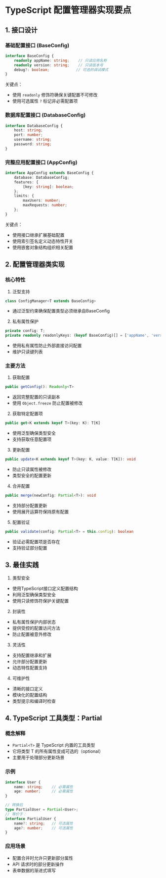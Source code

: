 # TypeScript 配置管理器实现要点

## 1. 接口设计

### 基础配置接口 (BaseConfig)
```typescript
interface BaseConfig {
    readonly appName: string;    // 只读应用名称
    readonly version: string;    // 只读版本号
    debug?: boolean;            // 可选的调试模式
}
```

关键点：
- 使用 `readonly` 修饰符确保关键配置不可修改
- 使用可选属性 `?` 标记非必需配置项

### 数据库配置接口 (DatabaseConfig)
```typescript
interface DatabaseConfig {
    host: string;
    port: number;
    username: string;
    password: string;
}
```

### 完整应用配置接口 (AppConfig)
```typescript
interface AppConfig extends BaseConfig {
    database: DatabaseConfig;
    features: {
        [key: string]: boolean;
    };
    limits: {
        maxUsers: number;
        maxRequests: number;
    };
}
```

关键点：
- 使用接口继承扩展基础配置
- 使用索引签名定义动态特性开关
- 使用嵌套对象结构组织相关配置

## 2. 配置管理器类实现

### 核心特性
1. 泛型支持
```typescript
class ConfigManager<T extends BaseConfig>
```
- 通过泛型约束确保配置类型必须继承自BaseConfig

2. 私有属性保护
```typescript
private config: T;
private readonly readonlyKeys: (keyof BaseConfig)[] = ['appName', 'version'];
```
- 使用私有属性防止外部直接访问配置
- 维护只读键列表

### 主要方法

1. 获取配置
```typescript
public getConfig(): Readonly<T>
```
- 返回完整配置的只读副本
- 使用 `Object.freeze` 防止配置被修改

2. 获取特定配置项
```typescript
public get<K extends keyof T>(key: K): T[K]
```
- 使用泛型确保类型安全
- 支持获取任意配置项

3. 更新配置
```typescript
public update<K extends keyof T>(key: K, value: T[K]): void
```
- 防止只读属性被修改
- 类型安全的配置更新

4. 合并配置
```typescript
public merge(newConfig: Partial<T>): void
```
- 支持部分配置更新
- 使用展开运算符保持原有配置

5. 配置验证
```typescript
public validate(config: Partial<T> = this.config): boolean
```
- 验证必需配置项是否存在
- 支持验证部分配置

## 3. 最佳实践

1. 类型安全
- 使用TypeScript接口定义配置结构
- 利用泛型确保类型安全
- 使用只读修饰符保护关键配置

2. 封装性
- 私有属性保护内部状态
- 提供受控的配置访问方法
- 防止配置被意外修改

3. 灵活性
- 支持配置继承和扩展
- 允许部分配置更新
- 动态特性配置支持

4. 可维护性
- 清晰的接口定义
- 模块化的配置结构
- 类型提示和编译时检查

## 4. TypeScript 工具类型：Partial<T>

### 概念解释
- `Partial<T>` 是 TypeScript 内置的工具类型
- 它将类型 T 的所有属性变成可选的（optional）
- 主要用于处理部分更新场景

### 示例
```typescript
interface User {
    name: string;    // 必需属性
    age: number;     // 必需属性
}

// 转换后
type PartialUser = Partial<User>;
// 等价于：
interface PartialUser {
    name?: string;   // 可选属性
    age?: number;    // 可选属性
}
```

### 应用场景
- 配置合并时允许只更新部分属性
- API 请求时的部分更新操作
- 表单数据的渐进式填写

